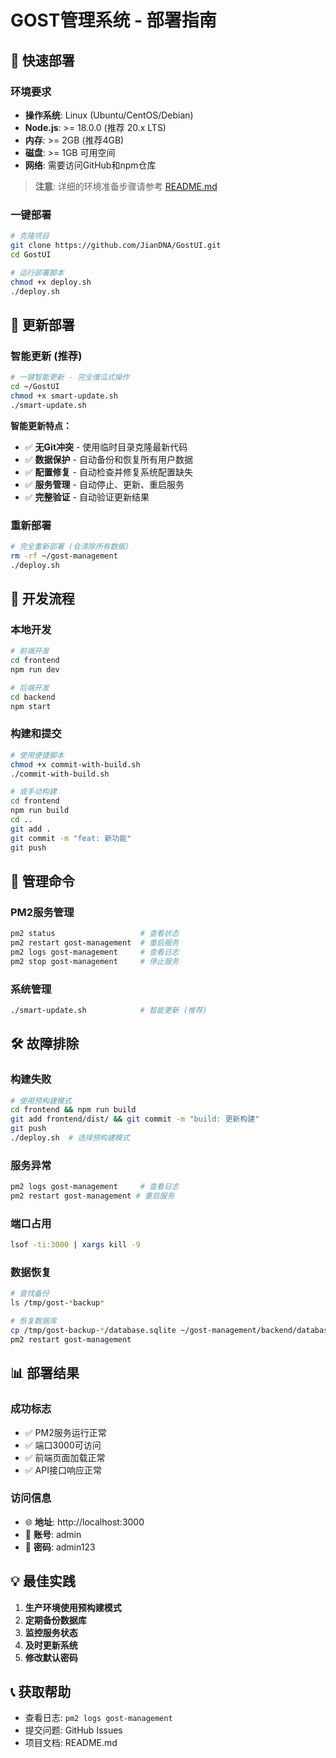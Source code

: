 # GOST管理系统 - 部署指南

## 🚀 快速部署

### 环境要求
- **操作系统**: Linux (Ubuntu/CentOS/Debian)
- **Node.js**: >= 18.0.0 (推荐 20.x LTS)
- **内存**: >= 2GB (推荐4GB)
- **磁盘**: >= 1GB 可用空间
- **网络**: 需要访问GitHub和npm仓库

> **注意**: 详细的环境准备步骤请参考 [README.md](README.md#-环境准备)

### 一键部署
```bash
# 克隆项目
git clone https://github.com/JianDNA/GostUI.git
cd GostUI

# 运行部署脚本
chmod +x deploy.sh
./deploy.sh
```

## 🔄 更新部署

### 智能更新 (推荐)
```bash
# 一键智能更新 - 完全傻瓜式操作
cd ~/GostUI
chmod +x smart-update.sh
./smart-update.sh
```

**智能更新特点：**
- ✅ **无Git冲突** - 使用临时目录克隆最新代码
- ✅ **数据保护** - 自动备份和恢复所有用户数据
- ✅ **配置修复** - 自动检查并修复系统配置缺失
- ✅ **服务管理** - 自动停止、更新、重启服务
- ✅ **完整验证** - 自动验证更新结果

### 重新部署
```bash
# 完全重新部署 (会清除所有数据)
rm -rf ~/gost-management
./deploy.sh
```

## 📝 开发流程

### 本地开发
```bash
# 前端开发
cd frontend
npm run dev

# 后端开发
cd backend
npm start
```

### 构建和提交
```bash
# 使用便捷脚本
chmod +x commit-with-build.sh
./commit-with-build.sh

# 或手动构建
cd frontend
npm run build
cd ..
git add .
git commit -m "feat: 新功能"
git push
```

## 🔧 管理命令

### PM2服务管理
```bash
pm2 status                   # 查看状态
pm2 restart gost-management  # 重启服务
pm2 logs gost-management     # 查看日志
pm2 stop gost-management     # 停止服务
```

### 系统管理
```bash
./smart-update.sh            # 智能更新 (推荐)
```

## 🛠️ 故障排除

### 构建失败
```bash
# 使用预构建模式
cd frontend && npm run build
git add frontend/dist/ && git commit -m "build: 更新构建"
git push
./deploy.sh  # 选择预构建模式
```

### 服务异常
```bash
pm2 logs gost-management     # 查看日志
pm2 restart gost-management # 重启服务
```

### 端口占用
```bash
lsof -ti:3000 | xargs kill -9
```

### 数据恢复
```bash
# 查找备份
ls /tmp/gost-*backup*

# 恢复数据库
cp /tmp/gost-backup-*/database.sqlite ~/gost-management/backend/database/
pm2 restart gost-management
```

## 📊 部署结果

### 成功标志
- ✅ PM2服务运行正常
- ✅ 端口3000可访问
- ✅ 前端页面加载正常
- ✅ API接口响应正常

### 访问信息
- 🌐 **地址**: http://localhost:3000
- 🔐 **账号**: admin
- 🔑 **密码**: admin123

## 💡 最佳实践

1. **生产环境使用预构建模式**
2. **定期备份数据库**
3. **监控服务状态**
4. **及时更新系统**
5. **修改默认密码**

## 📞 获取帮助

- 查看日志: `pm2 logs gost-management`
- 提交问题: GitHub Issues
- 项目文档: README.md
